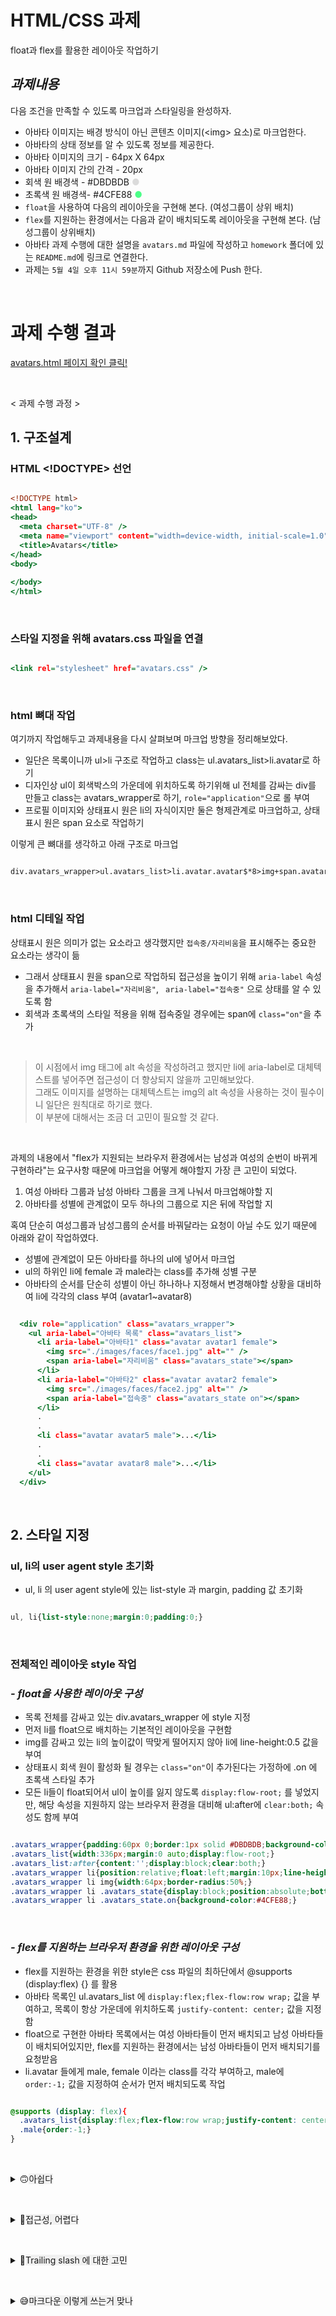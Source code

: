 # HTML/CSS 과제
float과 flex를 활용한 레이아웃 작업하기

## _과제내용_
다음 조건을 만족할 수 있도록 마크업과 스타일링을 완성하자.

- 아바타 이미지는 배경 방식이 아닌 콘텐츠 이미지(\<img\> 요소)로 마크업한다.
- 아바타의 상태 정보를 알 수 있도록 정보를 제공한다.
- 아바타 이미지의 크기 - 64px X 64px
- 아바타 이미지 간의 간격 - 20px
- 회색 원 배경색 - #DBDBDB <span style="color:#dbdbdb;">●</span>
- 초록색 원 배경색- #4CFE88 <span style="color:#4CFE88;">●</span>
- `float`을 사용하여 다음의 레이아웃을 구현해 본다. (여성그룹이 상위 배치)
- `flex`를 지원하는 환경에서는 다음과 같이 배치되도록 레이아웃을 구현해 본다. (남성그룹이 상위배치)
- 아바타 과제 수행에 대한 설명을 `avatars.md` 파일에 작성하고 `homework` 폴더에 있는 `README.md`에 링크로 연결한다.
- 과제는 `5월 4일 오후 11시 59분`까지 Github 저장소에 Push 한다.

&nbsp;

# 과제 수행 결과
[avatars.html 페이지 확인 클릭!]

&nbsp;

[avatars.html 페이지 확인 클릭!]: <https://hammadam.github.io/homework/avatars/avatars.html>

\< 과제 수행 과정 \>
## 1. 구조설계
### HTML <!DOCTYPE> 선언

```html:avatars.html

<!DOCTYPE html>
<html lang="ko">
<head>
  <meta charset="UTF-8" />
  <meta name="viewport" content="width=device-width, initial-scale=1.0" />
  <title>Avatars</title>
</head>
<body>
  
</body>
</html>
```
&nbsp;



### 스타일 지정을 위해 avatars.css 파일을 연결
```html:avatars.html

<link rel="stylesheet" href="avatars.css" />
```
&nbsp;

### html 뼈대 작업
여기까지 작업해두고 과제내용을 다시 살펴보며 마크업 방향을 정리해보았다.

- 일단은 목록이니까 ul>li 구조로 작업하고 class는 ul.avatars_list>li.avatar로 하기
- 디자인상 ul이 회색박스의 가운데에 위치하도록 하기위해 ul 전체를 감싸는 div를 만들고 class는 avatars_wrapper로 하기, `role="application"`으로 롤 부여
- 프로필 이미지와 상태표시 원은 li의 자식이지만 둘은 형제관계로 마크업하고, 상태표시 원은 span 요소로 작업하기

이렇게 큰 뼈대를 생각하고 아래 구조로 마크업 
```html:avatars.html

div.avatars_wrapper>ul.avatars_list>li.avatar.avatar$*8>img+span.avatars_state
```
&nbsp;

### html 디테일 작업
상태표시 원은 의미가 없는 요소라고 생각했지만 `접속중/자리비움`을 표시해주는 중요한 요소라는 생각이 듦
- 그래서 상태표시 원을 span으로 작업하되 접근성을 높이기 위해 `aria-label` 속성을 추가해서 `aria-label="자리비움"`, ` aria-label="접속중"` 으로 상태를 알 수 있도록 함
- 회색과 초록색의 스타일 적용을 위해 접속중일 경우에는 span에 `class="on"`을 추가

&nbsp;

> 이 시점에서 img 태그에 alt 속성을 작성하려고 했지만 li에 aria-label로 대체텍스트를 넣어주면 접근성이 더 향상되지 않을까 고민해보았다.  
> 그래도 이미지를 설명하는 대체텍스트는 img의 alt 속성을 사용하는 것이 필수이니 일단은 원칙대로 하기로 했다.  
> 이 부분에 대해서는 조금 더 고민이 필요할 것 같다.

&nbsp;

과제의 내용에서 "flex가 지원되는 브라우저 환경에서는 남성과 여성의 순번이 바뀌게 구현하라"는 요구사항 때문에 마크업을 어떻게 해야할지 가장 큰 고민이 되었다.
1. 여성 아바타 그룹과 남성 아바타 그룹을 크게 나눠서 마크업해야할 지
2. 아바타를 성별에 관계없이 모두 하나의 그룹으로 지은 뒤에 작업할 지

혹여 단순히 여성그룹과 남성그룹의 순서를 바꿔달라는 요청이 아닐 수도 있기 때문에 아래와 같이 작업하였다.
- 성별에 관계없이 모든 아바타를 하나의 ul에 넣어서 마크업
- ul의 하위인 li에 female 과 male라는 class를 추가해 성별 구분
- 아바타의 순서를 단순히 성별이 아닌 하나하나 지정해서 변경해야할 상황을 대비하여 li에 각각의 class 부여 (avatar1~avatar8)

```html:avatars.html

  <div role="application" class="avatars_wrapper">
    <ul aria-label="아바타 목록" class="avatars_list">
      <li aria-label="아바타1" class="avatar avatar1 female">
        <img src="./images/faces/face1.jpg" alt="" />
        <span aria-label="자리비움" class="avatars_state"></span>
      </li>      
      <li aria-label="아바타2" class="avatar avatar2 female">
        <img src="./images/faces/face2.jpg" alt="" />
        <span aria-label="접속중" class="avatars_state on"></span>
      </li>
      .
      .
      <li class="avatar avatar5 male">...</li>
      .
      .
      <li class="avatar avatar8 male">...</li>
    </ul>
  </div>
```




&nbsp;

## 2. 스타일 지정
### ul, li의 user agent style 초기화
- ul, li 의 user agent style에 있는 list-style 과 margin, padding 값 초기화  
```css:avatars.css

ul, li{list-style:none;margin:0;padding:0;}
```
&nbsp;

### 전체적인 레이아웃 style 작업
### _- float을 사용한 레이아웃 구성_
- 목록 전체를 감싸고 있는 div.avatars_wrapper 에 style 지정
- 먼저 li를 float으로 배치하는 기본적인 레이아웃을 구현함
- img를 감싸고 있는 li의 높이값이 딱맞게 떨어지지 않아 li에 line-height:0.5 값을 부여
- 상태표시 회색 원이 활성화 될 경우는 `class="on"`이 추가된다는 가정하에 .on 에 초록색 스타일 추가
- 모든 li들이 float되어서 ul이 높이를 잃지 않도록 `display:flow-root;` 를 넣었지만, 해당 속성을 지원하지 않는 브라우저 환경을 대비해 ul:after에 `clear:both;` 속성도 함께 부여
```css:avatars.css

.avatars_wrapper{padding:60px 0;border:1px solid #DBDBDB;background-color:#fbfbfb;}
.avatars_list{width:336px;margin:0 auto;display:flow-root;}
.avatars_list:after{content:'';display:block;clear:both;}
.avatars_wrapper li{position:relative;float:left;margin:10px;line-height:0.5;}
.avatars_wrapper li img{width:64px;border-radius:50%;}
.avatars_wrapper li .avatars_state{display:block;position:absolute;bottom:0px;right:0px;width:16px;height:16px;background-color:#DBDBDB;border:1px solid #fff;border-radius:50%;}
.avatars_wrapper li .avatars_state.on{background-color:#4CFE88;}
```
&nbsp;


### _- flex를 지원하는 브라우저 환경을 위한 레이아웃 구성_
- flex를 지원하는 환경을 위한 style은 css 파일의 최하단에서 @supports (display:flex) {} 를 활용
- 아바타 목록인 ul.avatars_list 에 `display:flex;flex-flow:row wrap;` 값을 부여하고, 목록이 항상 가운데에 위치하도록 `justify-content: center;` 값을 지정함
- float으로 구현한 아바타 목록에서는 여성 아바타들이 먼저 배치되고 남성 아바타들이 배치되어있지만, flex를 지원하는 환경에서는 남성 아바타들이 먼저 배치되기를 요청받음
- li.avatar 들에게 male, female 이라는 class를 각각 부여하고, male에 `order:-1;` 값을 지정하여 순서가 먼저 배치되도록 작업

```css:avatars.css

@supports (display: flex){
  .avatars_list{display:flex;flex-flow:row wrap;justify-content: center;}
  .male{order:-1;}
}
```


&nbsp;
<details>
<summary>🙃<span style="background-color:#f1f1f1;">아쉽다</span></summary>
클라이언트(슬비쌤)의 요청사항을 확실하게 물어보았다면 이렇게 다양한 상황을 대비할 필요가 없었을텐데, 다소 아쉬운 부분이 있다. 이런 부분은 반성하자.
</details>



&nbsp;
<details>
<summary>🧐<span style="background-color:#f1f1f1;">접근성, 어렵다</span></summary>
접근성에 대한 고민은 html을 처음 접했을 때부터 많이 했다고 생각했는데, 슬비쌤 수업을 들으면서 그동안 고민만 하고 찾아보는 행위는 하지 않았구나, 라는걸 절실히 느꼈다. 이 과제를 통해 접근성이 조금이라도 더 향상된 코드를 짤 수 있게 되지 않았을까 돌아보게 되었다.
</details>

&nbsp;

<details>
<summary>🤔<span style="background-color:#f1f1f1;">Trailing slash 에 대한 고민</span></summary>
웹표준 검사를 해보았더니 "void 요소의 후행 슬래시는 아무런 효과가 없으며 따옴표가 없는 속성 값과 잘못 상호 작용 합니다." 라고 적혀있어서 안 넣는게 나은가하는 고민을 해보았다. 선생님께서 자유롭게 선택하라고 하셨으니 앞으로는 마음 편한대로 해보아야겠다.
</details>


&nbsp;

<details>
<summary>😅<span style="background-color:#f1f1f1;">마크다운 이렇게 쓰는거 맞나</span></summary>
마크다운은 간단해야하지 않나? 너무 구구절절 적고 있는 것 같은데, 말이 많은 성향이 또 이렇게 드러난다. 선생님 과제검사하시기 힘드시겠다.😅
</details>